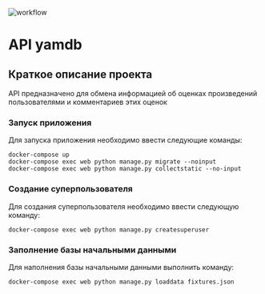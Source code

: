 ![workflow](https://github.com/azharkih/yamdb_final/actions/workflows/yamdb_workflow.yaml/badge.svg)
# API yamdb

## Краткое описание проекта
API предназначено для обмена информацией об оценках произведений пользователями 
и комментариев этих оценок

### Запуск приложения
Для запуска приложения необходимо ввести следующие команды:
```
docker-compose up
docker-compose exec web python manage.py migrate --noinput
docker-compose exec web python manage.py collectstatic --no-input
```

### Создание суперпользователя
Для создания суперпользователя необходимо ввести следующую команду:
```
docker-compose exec web python manage.py createsuperuser
```

### Заполнение базы начальными данными
Для наполнения базы начальными данными выполнить команду:
```
docker-compose exec web python manage.py loaddata fixtures.json
```
